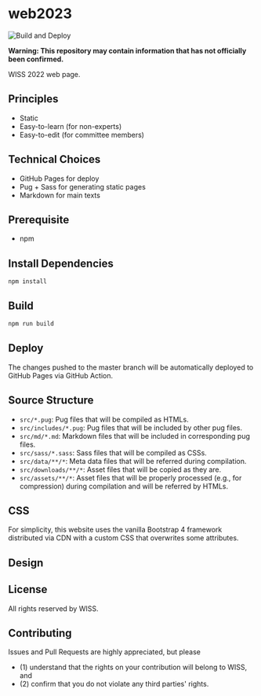 # web2023

![Build and Deploy](https://github.com/WISSOrg/web2020/workflows/Build%20and%20Deploy/badge.svg)

__Warning: This repository may contain information that has not officially been confirmed.__

WISS 2022 web page.

## Principles

- Static
- Easy-to-learn (for non-experts)
- Easy-to-edit (for committee members)

## Technical Choices

- GitHub Pages for deploy
- Pug + Sass for generating static pages
- Markdown for main texts

## Prerequisite

- npm

## Install Dependencies

```
npm install
```

## Build

```bash
npm run build
```

## Deploy

The changes pushed to the master branch will be automatically deployed to GitHub Pages via GitHub Action.

## Source Structure

- `src/*.pug`: Pug files that will be compiled as HTMLs.
- `src/includes/*.pug`: Pug files that will be included by other pug files.
- `src/md/*.md`: Markdown files that will be included in corresponding pug files.
- `src/sass/*.sass`: Sass files that will be compiled as CSSs.
- `src/data/**/*`: Meta data files that will be referred during compilation.
- `src/downloads/**/*`: Asset files that will be copied as they are.
- `src/assets/**/*`: Asset files that will be properly processed (e.g., for compression) during compilation and will be referred by HTMLs.

## CSS

For simplicity, this website uses the vanilla Bootstrap 4 framework distributed via CDN with a custom CSS that overwrites some attributes.

## Design

## License

All rights reserved by WISS.

## Contributing

Issues and Pull Requests are highly appreciated, but please
- (1) understand that the rights on your contribution will belong to WISS, and
- (2) confirm that you do not violate any third parties' rights.
